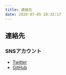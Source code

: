 ```yaml
---
title: 連絡先
date: 2020-07-05 18:32:17
---
```

## 連絡先

### SNSアカウント

- [Twitter](https://twitter.com/ayasamind)
- [GitHub](https://github.com/ayasamind)
